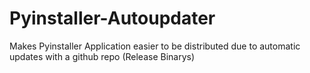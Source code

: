 # Pyinstaller-Autoupdater
Makes Pyinstaller Application easier to be distributed due to automatic updates with a github repo (Release Binarys)
